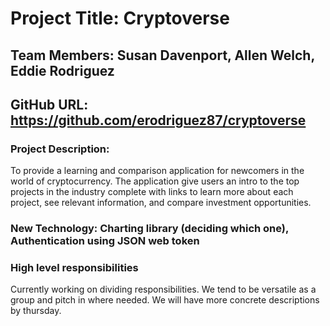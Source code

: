 # Project Title:  Cryptoverse

## Team Members:  Susan Davenport, Allen Welch, Eddie Rodriguez
## GitHub URL:  https://github.com/erodriguez87/cryptoverse

### Project Description:
To provide a learning and comparison application for newcomers in the world of cryptocurrency. The application give users an intro to the top projects in the industry complete with links to learn more about each project, see relevant information, and compare investment opportunities. 

### New Technology: Charting library (deciding which one), Authentication using JSON web token

### High level responsibilities
 Currently working on dividing responsibilities. We tend to be versatile as a group and pitch in where needed. We will have more concrete descriptions by thursday. 